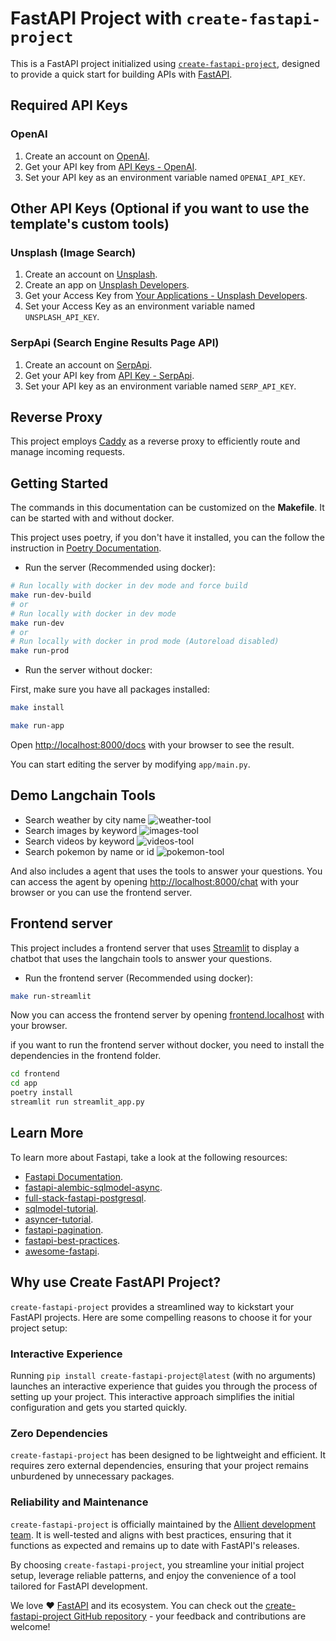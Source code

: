 # FastAPI Project with `create-fastapi-project`

This is a FastAPI project initialized using [`create-fastapi-project`](https://github.com/allient/create-fastapi-project), designed to provide a quick start for building APIs with [FastAPI](https://fastapi.tiangolo.com/).

## Required API Keys

### OpenAI

1. Create an account on [OpenAI](https://platform.openai.com/).
2. Get your API key from [API Keys - OpenAI](https://platform.openai.com/account/api-keys).
3. Set your API key as an environment variable named `OPENAI_API_KEY`.

## Other API Keys (Optional if you want to use the template's custom tools)

### Unsplash (Image Search)

1. Create an account on [Unsplash](https://unsplash.com/developers).
2. Create an app on [Unsplash Developers](https://unsplash.com/oauth/applications).
3. Get your Access Key from [Your Applications - Unsplash Developers](https://unsplash.com/oauth/applications).
4. Set your Access Key as an environment variable named `UNSPLASH_API_KEY`.

### SerpApi (Search Engine Results Page API)

1. Create an account on [SerpApi](https://serpapi.com/).
2. Get your API key from [API Key - SerpApi](https://serpapi.com/manage-api-key).
3. Set your API key as an environment variable named `SERP_API_KEY`.

## Reverse Proxy

This project employs [Caddy](https://caddyserver.com/) as a reverse proxy to efficiently route and manage incoming requests.

## Getting Started

The commands in this documentation can be customized on the **Makefile**. It can be started with and without docker.

This project uses poetry, if you don't have it installed, you can the follow the instruction in [Poetry Documentation](https://python-poetry.org/docs/#installation).

- Run the server (Recommended using docker):

```bash
# Run locally with docker in dev mode and force build
make run-dev-build
# or
# Run locally with docker in dev mode
make run-dev
# or
# Run locally with docker in prod mode (Autoreload disabled)
make run-prod
```

- Run the server without docker:

First, make sure you have all packages installed:

```bash
make install
```

```bash
make run-app
```

Open [http://localhost:8000/docs](http://localhost:8000/docs) with your browser to see the result.

You can start editing the server by modifying `app/main.py`.

## Demo Langchain Tools

- Search weather by city name ![weather-tool](https://res.cloudinary.com/dnv0qwkrk/image/upload/v1692746086/Allient/create-fastapi-project/weather-tool-demo_lgqtwu.gif)
- Search images by keyword ![images-tool](https://res.cloudinary.com/dnv0qwkrk/image/upload/v1692746086/Allient/create-fastapi-project/search-images-demo_mkorzv.gif)
- Search videos by keyword ![videos-tool](https://res.cloudinary.com/dnv0qwkrk/image/upload/v1692746087/Allient/create-fastapi-project/search-videos-demo_wikzn1.gif)
- Search pokemon by name or id ![pokemon-tool](https://res.cloudinary.com/dnv0qwkrk/image/upload/v1692746086/Allient/create-fastapi-project/pokemon-tool-demo_ggsc63.gif)

And also includes a agent that uses the tools to answer your questions.
You can access the agent by opening [http://localhost:8000/chat](http://localhost:8000/chat) with your browser or you can use the frontend server.

## Frontend server

This project includes a frontend server that uses [Streamlit](https://streamlit.io/) to display a chatbot that uses the langchain tools to answer your questions.

- Run the frontend server (Recommended using docker):

```bash
make run-streamlit
```

Now you can access the frontend server by opening [frontend.localhost](http://frontend.localhost) with your browser.

if you want to run the frontend server without docker, you need to install the dependencies in the frontend folder.

```bash
cd frontend
cd app
poetry install
streamlit run streamlit_app.py
```

## Learn More

To learn more about Fastapi, take a look at the following resources:

- [Fastapi Documentation](https://fastapi.tiangolo.com/).
- [fastapi-alembic-sqlmodel-async](https://github.com/jonra1993/fastapi-alembic-sqlmodel-async).
- [full-stack-fastapi-postgresql](https://github.com/tiangolo/full-stack-fastapi-postgresql).
- [sqlmodel-tutorial](https://sqlmodel.tiangolo.com/tutorial/fastapi/).
- [asyncer-tutorial](https://asyncer.tiangolo.com/tutorial/).
- [fastapi-pagination](https://github.com/uriyyo/fastapi-pagination).
- [fastapi-best-practices](https://github.com/zhanymkanov/fastapi-best-practices).
- [awesome-fastapi](https://github.com/mjhea0/awesome-fastapi).

## Why use Create FastAPI Project?

`create-fastapi-project` provides a streamlined way to kickstart your FastAPI projects. Here are some compelling reasons to choose it for your project setup:

### Interactive Experience

Running `pip install create-fastapi-project@latest` (with no arguments) launches an interactive experience that guides you through the process of setting up your project. This interactive approach simplifies the initial configuration and gets you started quickly.

### Zero Dependencies

`create-fastapi-project` has been designed to be lightweight and efficient. It requires zero external dependencies, ensuring that your project remains unburdened by unnecessary packages.

### Reliability and Maintenance

`create-fastapi-project` is officially maintained by the [Allient development team](https://www.allient.io/). It is well-tested and aligns with best practices, ensuring that it functions as expected and remains up to date with FastAPI's releases.

By choosing `create-fastapi-project`, you streamline your initial project setup, leverage reliable patterns, and enjoy the convenience of a tool tailored for FastAPI development.

We love ❤️ [FastAPI](https://fastapi.tiangolo.com/) and its ecosystem. You can check out the [create-fastapi-project GitHub repository](https://github.com/allient/create-fastapi-project) - your feedback and contributions are welcome!
